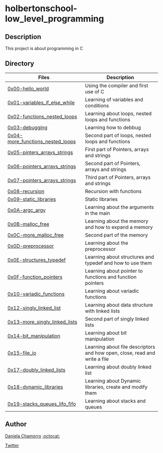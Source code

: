 # holbertonschool-low_level_programming

## Description
This project is about programming in C

## Directory

| Files | Description |
| ----- | ----------- |
| [0x00-hello_world](https://github.com/dalexach/holbertonschool-low_level_programming/tree/master/0x00-hello_world) | Using the compiler and first use of C |
| [0x01-variables_if_else_while](https://github.com/dalexach/holbertonschool-low_level_programming/tree/master/0x01-variables_if_else_while) | Learning of variables and conditions |
| [0x02-functions_nested_loops](https://github.com/dalexach/holbertonschool-low_level_programming/tree/master/0x02-functions_nested_loops) | Learning about loops, nested loops and functions |
| [0x03-debugging](https://github.com/dalexach/holbertonschool-low_level_programming/tree/master/0x03-debugging) | Learning how to debbug |
| [0x04-more_functions_nested_loops](https://github.com/dalexach/holbertonschool-low_level_programming/tree/master/0x04-more_functions_nested_loops) | Second part of loops, nested loops and functions |
| [0x05-pinters_arrays_strings](https://github.com/dalexach/holbertonschool-low_level_programming/tree/master/0x05-pointers_arrays_strings) | First part of Pointers, arrays and strings |
| [0x06-pointers_arrays_strings](https://github.com/dalexach/holbertonschool-low_level_programming/tree/master/0x06-pointers_arrays_strings) | Second part of Pointers, arrays and strings |
| [0x07-pointers_arrays_strings](https://github.com/dalexach/holbertonschool-low_level_programming/tree/master/0x07-pointers_arrays_strings) | Third part of Pointers, arrays and strings |
| [0x08-recursion](https://github.com/dalexach/holbertonschool-low_level_programming/tree/master/0x08-recursion) | Recursion with functions |
| [0x09-static_libraries](https://github.com/dalexach/holbertonschool-low_level_programming/tree/master/0x09-static_libraries) | Static libraries |
| [0x0A-argc_argv](https://github.com/dalexach/holbertonschool-low_level_programming/tree/master/0x0A-argc_argv) | Learning about the arguments in the main |
| [0x0B-malloc_free](https://github.com/dalexach/holbertonschool-low_level_programming/tree/master/0x0C-more_malloc_free) | Learning about the memory and how to expand a memory |
| [0x0C-more_malloc_free](https://github.com/dalexach/holbertonschool-low_level_programming/tree/master/0x0C-more_malloc_free) | Second part of the memory |
| [0x0D-preprocessor](https://github.com/dalexach/holbertonschool-low_level_programming/tree/master/0x0D-preprocessor) | Learning about the preprocessor |
| [0x0E-structures_typedef](https://github.com/dalexach/holbertonschool-low_level_programming/tree/master/0x0E-structures_typedef) | Learning about structures and typedef and how to use them |
| [0x0F-function_pointers](https://github.com/dalexach/holbertonschool-low_level_programming/tree/master/0x0F-function_pointers) | Learning about pointer to functions and function pointers |
| [0x10-variadic_functions](https://github.com/dalexach/holbertonschool-low_level_programming/tree/master/0x10-variadic_functions) | Learning about variadic functions |
| [0x12-singly_linked_list](https://github.com/dalexach/holbertonschool-low_level_programming/tree/master/0x12-singly_linked_lists) | Learning about data structure with linked lists |
| [0x13-more_singly_linked_lists](https://github.com/dalexach/holbertonschool-low_level_programming/tree/master/0x13-more_singly_linked_lists) | Second part of singly linked lists |
| [0x14-bit_manipulation](https://github.com/dalexach/holbertonschool-low_level_programming/tree/master/0x14-bit_manipulation) | Learning about bit manipulation |
| [0x15-file_io](https://github.com/dalexach/holbertonschool-low_level_programming/tree/master/0x15-file_io) | Learning about file descriptors and how open, close, read and write a file |
| [0x17-doubly_linked_lists](https://github.com/dalexach/holbertonschool-low_level_programming/tree/master/0x17-doubly_linked_lists) | Learning about doubly linked list |
| [0x18-dynamic_libraries](https://github.com/dalexach/holbertonschool-low_level_programming/tree/master/0x18-dynamic_libraries) | Learning about Dynamic libraries, create and modify them |
| [0x19-stacks_queues_lifo_fifo](0x19-stacks_queues_lifo_fifo) | Learning about stacks and queues |

## Author

[Daniela Chamorro](https://www.linkedin.com/in/daniela-alexandra-chamorro-guerrero-666805a1/) [:octocat:](https://github.com/dalexach)

[Twitter](https://twitter.com/dalexach)